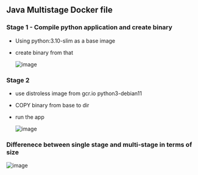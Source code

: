 ## Java Multistage Docker file

### Stage 1 - Compile python application and create binary

- Using python:3.10-slim as a base image
- create binary from that

  ![image](https://github.com/suryaadev/DevOps-Projects/assets/47253310/b6fe677a-4e2b-47f6-8893-2f6216770e75)


### Stage 2

- use distroless image from gcr.io python3-debian11
- COPY binary from base to dir
- run the app

  ![image](https://github.com/suryaadev/DevOps-Projects/assets/47253310/bdebcaf6-8c22-4c35-9c54-1af4ef28fc77)


### Differenece between single stage and multi-stage in terms of size

  ![image](https://github.com/suryaadev/DevOps-Projects/assets/47253310/e80da1ef-98c3-433a-a1aa-cae2880dc1ac)
